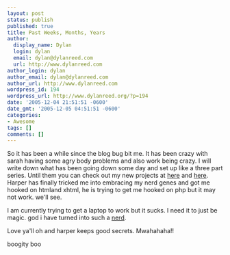 ```yaml
---
layout: post
status: publish
published: true
title: Past Weeks, Months, Years
author:
  display_name: Dylan
  login: dylan
  email: dylan@dylanreed.com
  url: http://www.dylanreed.com
author_login: dylan
author_email: dylan@dylanreed.com
author_url: http://www.dylanreed.com
wordpress_id: 194
wordpress_url: http://www.dylanreed.org/?p=194
date: '2005-12-04 21:51:51 -0600'
date_gmt: '2005-12-05 04:51:51 -0600'
categories:
- Awesome
tags: []
comments: []
---
```

<p>So it has been a while since the blog bug bit me. It has been crazy with sarah having some agry body problems and also work being crazy. I will write down what has been going down some day and set up like a three part series. Until them you can check out my new projects at <a href="http://www.northernauto.net">here</a> and <a href="http://www.clownsareawesome.com">here</a>. Harper has finally tricked me into embracing my nerd genes and got me hooked on htmland xhtml, he is trying to get me hooked on php but it may not work. we'll see.</p>
<p>I am currently trying to get a laptop to work but it sucks. I need it to just be magic.  god i have turned into such a <a href="http://www.clownsareawesome.com/street1.html">nerd</a>.</p>
<p>Love ya'll oh and harper keeps good secrets. Mwahahaha!!</p>
<p>boogity boo</p>
